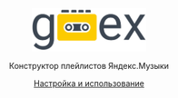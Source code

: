 <p align="center"><img width="40%" style="margin: 0" src="img/logo.png"></img></p>
<p align="center">Конструктор плейлистов Яндекс.Музыки</p>
<p align="center"><a target="_blank" href="https://github.com/Chimildic/gooex/wiki">Настройка и использование</a></p>